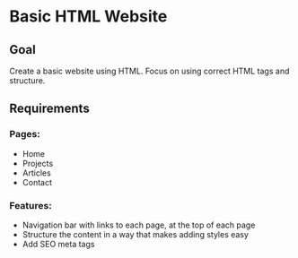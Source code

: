 # Basic HTML Website

## Goal
Create a basic website using HTML. Focus on using correct HTML tags and structure.

## Requirements

### Pages:
- Home
- Projects
- Articles
- Contact

### Features:
- Navigation bar with links to each page, at the top of each page
- Structure the content in a way that makes adding styles easy
- Add SEO meta tags
